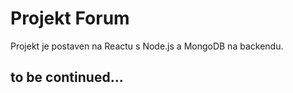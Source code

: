 # Projekt Forum

Projekt je postaven na Reactu s Node.js a MongoDB na backendu.

## to be continued...
